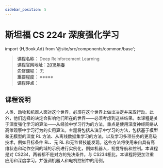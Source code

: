 ```yaml
---
sidebar_position: 5
---
```


# 斯坦福 CS 224r 深度强化学习
import {H,Book,Ad} from '@site/src/components/common/base';




>**课程名称：**  Deep Reinforcement Learning         
**课程官网地址：**[2018年春](https://inst.eecs.berkeley.edu/~cs280/sp18/)  
**先修课程：** 无  
**重要程度：** ※※※※※  
**课程评点：** 

## 课程说明
人类、动物和机器人面对这个世界，必须在这个世界上做出决定并采取行动。此外，他们选择的决定会影响他们所在的世界——必须考虑到这些结果。本课程是关于深度强化学习的算法——从经验中学习行为的方法，重点是使用深度神经网络从高维观察中学习行为的实用算法。主题将包括从演示中学习的方法，包括基于模型和无模型的深度 RL 方法、从离线数据集学习的方法，以及学习多项任务的更高级技术，例如目标条件 RL、元 RL 和无监督技能发现。这些方法将使用来自具有高维状态和动作空间的域的示例进行实例化，例如机器人，视觉导航和控制。本课程是对 CS234，两者都不是对方的先决条件。与 CS234相比，本课程将更加注重应用和深度学习，并强调机器人和电机控制中的用例。

<Comment></Comment>
